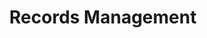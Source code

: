 ---
# This topic lives at
# https://digital.gov/topics/records-management

slug: "records-management"

# Topic Title
title: "Records Management"

# description — keep it short and clear
summary: ""

aliases:
  - /topics/digital-records/
  - /topics/national-archives-and-records-administration/

# Weight
weight: 1

# For more information on managing topics,
# see https://github.com/GSA/digitalgov.gov/wiki
---